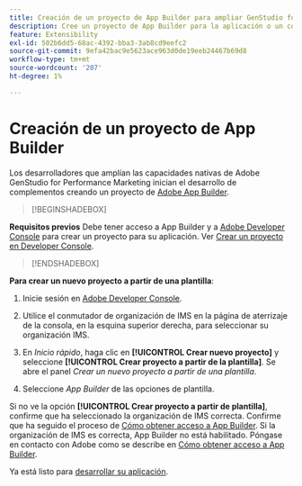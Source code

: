 ```yaml
---
title: Creación de un proyecto de App Builder para ampliar GenStudio for Performance Marketing
description: Cree un proyecto de App Builder para la aplicación o un complemento.
feature: Extensibility
exl-id: 502b6dd5-68ac-4392-bba3-3ab8cd9eefc2
source-git-commit: 9efa42bac9e5623ace963d0de19eeb24467b69d8
workflow-type: tm+mt
source-wordcount: '207'
ht-degree: 1%

---
```


# Creación de un proyecto de App Builder

Los desarrolladores que amplían las capacidades nativas de Adobe GenStudio for Performance Marketing inician el desarrollo de complementos creando un proyecto de [Adobe App Builder](https://developer.adobe.com/app-builder/).

>[!BEGINSHADEBOX]

**Requisitos previos**
Debe tener acceso a App Builder y a [Adobe Developer Console](https://developer.adobe.com/developer-console/) para crear un proyecto para su aplicación. Ver [Crear un proyecto en Developer Console](https://developer.adobe.com/app-builder/docs/getting_started/first_app#2-create-a-new-project-on-developer-console).

>[!ENDSHADEBOX]

**Para crear un nuevo proyecto a partir de una plantilla**:

1. Inicie sesión en [Adobe Developer Console](https://developer.adobe.com/developer-console/).

1. Utilice el conmutador de organización de IMS en la página de aterrizaje de la consola, en la esquina superior derecha, para seleccionar su organización IMS.

1. En _Inicio rápido_, haga clic en **[!UICONTROL Crear nuevo proyecto]** y seleccione **[!UICONTROL Crear proyecto a partir de la plantilla]**. Se abre el panel _Crear un nuevo proyecto a partir de una plantilla_.

1. Seleccione _App Builder_ de las opciones de plantilla.

Si no ve la opción **[!UICONTROL Crear proyecto a partir de plantilla]**, confirme que ha seleccionado la organización de IMS correcta. Confirme que ha seguido el proceso de [Cómo obtener acceso a App Builder](https://developer.adobe.com/app-builder/docs/overview/getting_access/). Si la organización de IMS es correcta, App Builder no está habilitado. Póngase en contacto con Adobe como se describe en [Cómo obtener acceso a App Builder](https://developer.adobe.com/app-builder/docs/overview/getting_access/).

Ya está listo para [desarrollar su aplicación](create-app.md).
